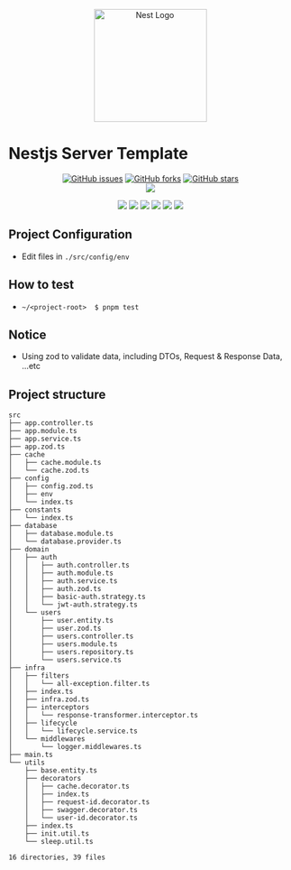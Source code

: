 <p align="center">
  <a href="http://nestjs.com/" target="blank"><img src="https://nestjs.com/img/logo-small.svg" width="200" alt="Nest Logo" /></a>
</p>

[circleci-image]: https://img.shields.io/circleci/build/github/nestjs/nest/master?token=abc123def456

[circleci-url]: https://circleci.com/gh/nestjs/nest

# Nestjs Server Template

<p align="center">
    <a href="https://github.com/SeogyuGim/nestjs-server-template/issues"><img alt="GitHub issues" src="https://img.shields.io/github/issues/SeogyuGim/nestjs-server-template?style=for-the-badge"></a>
    <a href="https://github.com/SeogyuGim/nestjs-server-template/network"><img alt="GitHub forks" src="https://img.shields.io/github/forks/SeogyuGim/nestjs-server-template?style=for-the-badge"></a>
    <a href="https://github.com/SeogyuGim/nestjs-server-template/stargazers"><img alt="GitHub stars" src="https://img.shields.io/github/stars/SeogyuGim/nestjs-server-template?style=for-the-badge"></a></br>
<a href="https://hits.seeyoufarm.com"><img src="https://hits.seeyoufarm.com/api/count/incr/badge.svg?url=https%3A%2F%2Fgithub.com%2FSeogyuGim%2Fnestjs-server-template&count_bg=%2379C83D&title_bg=%23555555&icon=&icon_color=%23E7E7E7&title=hits&edge_flat=true"/></a>
</p>

<p align='center'>
    <img src="https://img.shields.io/badge/Node-v18.12.1-2C8EBB?style=for-the-badge&logo=node.js&logoColor=green"/>
    <img src="https://img.shields.io/badge/Typescript-v4.9.4-2C8EBB?style=for-the-badge&logoColor=blue&logo=typescript"/>
    <img src="https://img.shields.io/badge/pnpm-v7.18.2-2C8EBB?style=for-the-badge&logo=pnpm&logoColor=blue"/>
    <img src="https://img.shields.io/badge/nestjs-v9.1.6-2C8EBB?style=for-the-badge&logoColor=red&logo=nestjs"/>
    <img src="https://img.shields.io/badge/mocha-v10.2.0-2C8EBB?style=for-the-badge&logoColor=red&logo=mocha"/>
    <img src="https://img.shields.io/badge/chai-v4.3.7-2C8EBB?style=for-the-badge&logoColor=red&logo=chai"/>
    <br />
</p>

## Project Configuration

- Edit files in `./src/config/env`

## How to test

- `~/<project-root>  $ pnpm test`

## Notice

- Using zod to validate data, including DTOs, Request & Response Data, ...etc

## Project structure

```
src
├── app.controller.ts
├── app.module.ts
├── app.service.ts
├── app.zod.ts
├── cache
│   ├── cache.module.ts
│   └── cache.zod.ts
├── config
│   ├── config.zod.ts
│   ├── env
│   └── index.ts
├── constants
│   └── index.ts
├── database
│   ├── database.module.ts
│   └── database.provider.ts
├── domain
│   ├── auth
│   │   ├── auth.controller.ts
│   │   ├── auth.module.ts
│   │   ├── auth.service.ts
│   │   ├── auth.zod.ts
│   │   ├── basic-auth.strategy.ts
│   │   └── jwt-auth.strategy.ts
│   └── users
│       ├── user.entity.ts
│       ├── user.zod.ts
│       ├── users.controller.ts
│       ├── users.module.ts
│       ├── users.repository.ts
│       └── users.service.ts
├── infra
│   ├── filters
│   │   └── all-exception.filter.ts
│   ├── index.ts
│   ├── infra.zod.ts
│   ├── interceptors
│   │   └── response-transformer.interceptor.ts
│   ├── lifecycle
│   │   └── lifecycle.service.ts
│   └── middlewares
│       └── logger.middlewares.ts
├── main.ts
└── utils
    ├── base.entity.ts
    ├── decorators
    │   ├── cache.decorator.ts
    │   ├── index.ts
    │   ├── request-id.decorator.ts
    │   ├── swagger.decorator.ts
    │   └── user-id.decorator.ts
    ├── index.ts
    ├── init.util.ts
    └── sleep.util.ts

16 directories, 39 files
```
